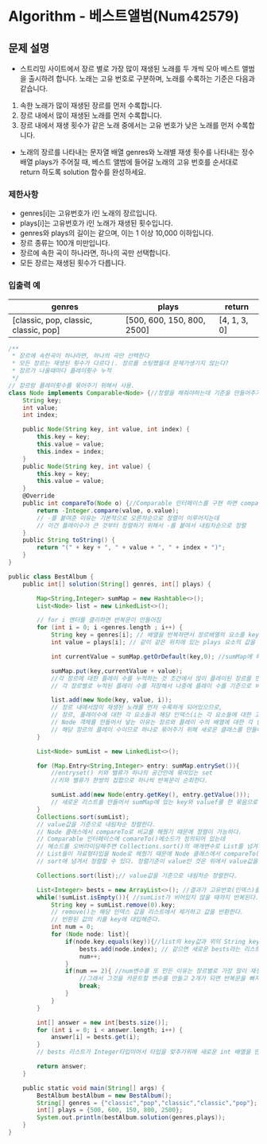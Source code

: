 # Algorithm - 베스트앨범(Num42579)
## 문제 설명 

* 스트리밍 사이트에서 장르 별로 가장 많이 재생된 노래를 두 개씩 모아 베스트 앨범을 출시하려 합니다. 노래는 고유 번호로 구분하며, 노래를 수록하는 기준은 다음과 같습니다.

1. 속한 노래가 많이 재생된 장르를 먼저 수록합니다.
2. 장르 내에서 많이 재생된 노래를 먼저 수록합니다.
3. 장르 내에서 재생 횟수가 같은 노래 중에서는 고유 번호가 낮은 노래를 먼저 수록합니다.
* 노래의 장르를 나타내는 문자열 배열 genres와 노래별 재생 횟수를 나타내는 정수 배열 plays가 주어질 때, 베스트 앨범에 들어갈 노래의 고유 번호를 순서대로 return 하도록 solution 함수를 완성하세요.

### 제한사항
* genres[i]는 고유번호가 i인 노래의 장르입니다.
* plays[i]는 고유번호가 i인 노래가 재생된 횟수입니다.
* genres와 plays의 길이는 같으며, 이는 1 이상 10,000 이하입니다.
* 장르 종류는 100개 미만입니다.
* 장르에 속한 곡이 하나라면, 하나의 곡만 선택합니다.
* 모든 장르는 재생된 횟수가 다릅니다.
### 입출력 예
| genres | plays | return |
|---------|------|--------|
| [classic, pop, classic, classic, pop] | [500, 600, 150, 800, 2500] | [4, 1, 3, 0] |

```groovy
/**
 * 장르에 속한곡이 하나라면, 하나의 곡만 선택한다
 * 모든 장르는 재생된 횟수가 다르다ㅣ. 장르를 소팅했을대 문제가생기지 않는다?
 * 장르가 나올때마다 플레이횟수 누적
 */
// 장르랑 플레이횟수를 묶어주기 위해서 사용.
class Node implements Comparable<Node> {//정렬을 해줘야하는데 기준을 만들어주기 위해서 Comparable인터페이스를 이용한다.
    String key;
    int value;
    int index;

    public Node(String key, int value, int index) {
        this.key = key;
        this.value = value;
        this.index = index;
    }
    public Node(String key, int value) {
        this.key = key;
        this.value = value;
    }
    @Override
    public int compareTo(Node o) {//Comparable 인터페이스를 구현 하면 compareTo 메소드를 구현해줄 수 있다
        return -Integer.compare(value, o.value);
        // -를 붙여준 이유는 기본적으로 오른차순으로 정렬이 이루어지는데
        // 이건 플레이수가 큰 것부터 정렬하기 위해서 -를 붙여서 내림차순으로 정렬
    }
    public String toString() {
        return "(" + key + ", " + value + ", " + index + ")";
    }
}

public class BestAlbum {
    public int[] solution(String[] genres, int[] plays) {

        Map<String,Integer> sumMap = new Hashtable<>();
        List<Node> list = new LinkedList<>();

        // for i 엔터를 클리하면 반복문이 만들어짐
        for (int i = 0; i <genres.length ; i++) {
            String key = genres[i]; // 배열을 반복하면서 장르배열의 요소를 key에 대입해준다. key를 장르로 지정해준다.
            int value = plays[i]; // 같이 같은 위치에 있는 plays 요소의 값을 value에 대입해준다. value는 플레이 수.

            int currentValue = sumMap.getOrDefault(key,0); //sumMap에 해당하는 key값이 있는지 확인하고 없으면 0을 넣어준다. 있으면 value값을 넣어준다.

            sumMap.put(key,currentValue + value);
            //각 장르에 대한 플레이 수를 누적하는 것 조건에서 많이 플레이된 장르를 먼저 수록하게 되어있어서
            // 각 장르별로 누적된 플레이 수를 저장해서 나중에 플레이 수를 기준으로 비교하기 위해서

            list.add(new Node(key, value, i));
            // 장르 내에서많이 재생된 노래를 먼저 수록하게 되어있으므로,
            // 장르, 플레이수에 대한 각 요소들과 해당 인덱스(i는 각 요소들에 대한 고유번호이다.)를 list에 저장한다.
            // Node 객체를 만들어서 넣는 이유는 장르와 플레이 수의 배열에 대한 각 인덱스값이 같을 때
            // 해당 장르의 플레이 수이므로 하나로 묶어주기 위해 새로운 클래스를 만들어서 구현을 해준 것이다
        }

        List<Node> sumList = new LinkedList<>();

        for (Map.Entry<String,Integer> entry: sumMap.entrySet()){
            //entryset() 키와 밸류가 하나의 공간안에 묶여있는 set
            //키와 밸류가 한쌍의 집합으로 하나씩 반복문이 순회한다.

            sumList.add(new Node(entry.getKey(), entry.getValue()));
            // 새로운 리스트를 만들어서 sumMap에 있는 key와 valuef를 한 묶음으로 리스트에 넣어준다.
        }
        Collections.sort(sumList);
        // value값을 기준으로 내림차순 정렬한다.
        // Node 클래스에서 compareTo로 비교를 해줬기 때문에 정렬이 가능하다.
        // Comparable 인터페이스에 comareTo()메소드가 정의되어 있는데
        // 메소드를 오버라이딩해주면 Collections.sort()의 매개변수로 List를 넘겨서 정렬할 수 있다.(매개변수를 List로 받게 되어있다.)
        // List들이 자료형타입을 Node로 해줬기 때문에 Node 클래스에서 compareTo() 메소드를 재정의 한것에 대해서
        // sort에 넘겨서 정렬할 수 있다. 정렬기준이 value인 것은 위에서 value값을 비교해줬기 때문이다.

        Collections.sort(list);// value값을 기준으로 내림차순 정렬한다.

        List<Integer> bests = new ArrayList<>(); //결과가 고유번호(인덱스)를 출력하는 것이므로 Integer로 자료형 타입을 정했다.
        while(!sumList.isEmpty()){ //sumList가 비어있지 않을 때까지 반복된다.
            String key = sumList.remove(0).key;
            // remove()는 해당 인덱스 값을 리스트에서 제거하고 값을 반환한다.
            // 반환된 값의 키를 key에 대입해준다.
            int num = 0;
            for (Node node: list){
                if(node.key.equals(key)){//list의 key값과 위의 String key의 값이 같은지 확인한다.
                    bests.add(node.index); // 같으면 새로운 bests라는 리스트에 list의 key의 같이 저장됬던 고유번호를 저장한다.
                    num++;
                }
                if(num == 2){ //num변수를 또 만든 이유는 장르별로 가장 많이 재생된 노래를 2개씩 저장하기 위해서이다.
                    //그래서 그것을 카운트할 변수를 만들고 2개가 되면 반복문을 빠져나가게 했다.
                    break;
                }
            }
        }

        int[] answer = new int[bests.size()];
        for (int i = 0; i < answer.length; i++) {
            answer[i] = bests.get(i);
        }
        // bests 리스트가 Integer타입이어서 타입을 맞추기위해 새로운 int 배열을 만들어서 대입해준다.

        return answer;
    }

    public static void main(String[] args) {
        BestAlbum bestAlbum = new BestAlbum();
        String[] genres = {"classic","pop","classic","classic","pop"};
        int[] plays = {500, 600, 150, 800, 2500};
        System.out.println(bestAlbum.solution(genres,plays));
    }
}

```